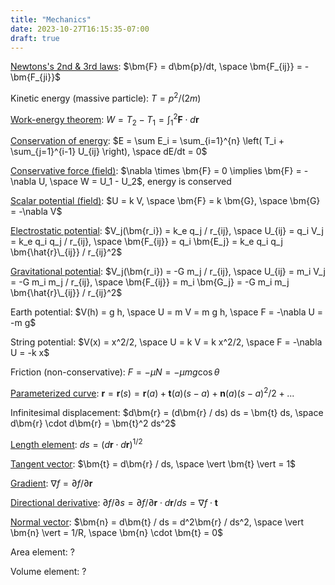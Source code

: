 ```yaml
---
title: "Mechanics"
date: 2023-10-27T16:15:35-07:00
draft: true
---
```


[Newtons's 2nd & 3rd laws](https://en.wikipedia.org/wiki/Newton%27s_laws_of_motion):
$\bm{F} = d\bm{p}/dt, \space \bm{F_{ij}} = -\bm{F_{ji}}$

Kinetic energy (massive particle):
$T = p^2/(2 m)$

[Work-energy theorem](https://www.feynmanlectures.caltech.edu/I_13.html):
$W = T_2 - T_1 = \int_1^2 \bm{F} \cdot d\bm{r}$

[Conservation of energy](https://www.feynmanlectures.caltech.edu/I_13.html):
$E = \sum E_i = \sum_{i=1}^{n} \left( T_i + \sum_{j=1}^{i-1} U_{ij} \right), \space dE/dt = 0$

[Conservative force (field)](https://en.wikipedia.org/wiki/Conservative_force):
$\nabla \times \bm{F} = 0 \implies \bm{F} = -\nabla U, \space W = U_1 - U_2$, energy is conserved

[Scalar potential (field)](https://www.feynmanlectures.caltech.edu/I_14.html):
$U = k V, \space \bm{F} = k \bm{G}, \space \bm{G} = -\nabla V$

[Electrostatic potential](https://en.wikipedia.org/wiki/Electric_potential):
$V_j(\bm{r_i}) = k_e q_j / r_{ij}, \space U_{ij} = q_i V_j = k_e q_i q_j / r_{ij}, \space \bm{F_{ij}} = q_i \bm{E_j} = k_e q_i q_j \bm{\hat{r}\_{ij}} / r_{ij}^2$

[Gravitational potential](https://en.wikipedia.org/wiki/Gravitational_potential):
$V_j(\bm{r_i}) = -G m_j / r_{ij}, \space U_{ij} = m_i V_j = -G m_i m_j / r_{ij}, \space \bm{F_{ij}} = m_i \bm{G_j} = -G m_i m_j \bm{\hat{r}\_{ij}} / r_{ij}^2$

Earth potential:
$V(h) = g h, \space U = m V = m g h, \space F = -\nabla U = -m g$

String potential:
$V(x) = x^2/2, \space U = k V = k x^2/2, \space F = -\nabla U = -k x$

Friction (non-conservative):
$F = -\mu N = -\mu m g \cos{\theta}$

[Parameterized curve](https://en.wikipedia.org/wiki/Taylor's_theorem):
$\bm{r} = \bm{r}(s) = \bm{r}(a) + \bm{t}(a) (s - a) + \bm{n}(a) (s - a)^2/2 + ...$

Infinitesimal displacement:
$d\bm{r} = (d\bm{r} / ds) ds = \bm{t} ds, \space d\bm{r} \cdot d\bm{r} = \bm{t}^2 ds^2$

[Length element](https://en.wikipedia.org/wiki/Line_element):
$ds = (d\bm{r} \cdot d\bm{r})^{1/2}$

[Tangent vector](https://en.wikipedia.org/wiki/Tangent_vector):
$\bm{t} = d\bm{r} / ds, \space \vert \bm{t} \vert = 1$

[Gradient](https://en.wikipedia.org/wiki/Gradient):
$\nabla f = \partial f / \partial \bm{r}$

[Directional derivative](https://en.wikipedia.org/wiki/Directional_derivative):
$\partial f/\partial s = \partial f / \partial \bm{r} \cdot d\bm{r} / ds = \nabla f \cdot \bm{t}$

[Normal vector](https://en.wikipedia.org/wiki/Normal_(geometry)):
$\bm{n} = d\bm{t} / ds = d^2\bm{r} / ds^2, \space \vert \bm{n} \vert = 1/R, \space \bm{n} \cdot \bm{t} = 0$

Area element:
$?$

Volume element:
$?$